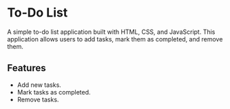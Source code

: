 # To-Do List

A simple to-do list application built with HTML, CSS, and JavaScript. This application allows users to add tasks, mark them as completed, and remove them.

## Features

- Add new tasks.
- Mark tasks as completed.
- Remove tasks.

